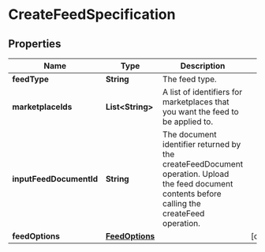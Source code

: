 
# CreateFeedSpecification

## Properties
Name | Type | Description | Notes
------------ | ------------- | ------------- | -------------
**feedType** | **String** | The feed type. | 
**marketplaceIds** | **List&lt;String&gt;** | A list of identifiers for marketplaces that you want the feed to be applied to. | 
**inputFeedDocumentId** | **String** | The document identifier returned by the createFeedDocument operation. Upload the feed document contents before calling the createFeed operation. | 
**feedOptions** | [**FeedOptions**](FeedOptions.md) |  |  [optional]



